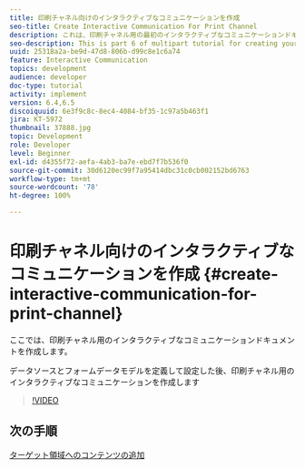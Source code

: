 ```yaml
---
title: 印刷チャネル向けのインタラクティブなコミュニケーションを作成
seo-title: Create Interactive Communication For Print Channel
description: これは、印刷チャネル用の最初のインタラクティブなコミュニケーションドキュメントを作成するためのマルチパートチュートリアルの第 6 部です。 ここでは、印刷チャネル用のインタラクティブなコミュニケーションドキュメントを作成します。
seo-description: This is part 6 of multipart tutorial for creating your first interactive communication document for the print channel. In this part, Interactive Communication Document for Print channel is created.
uuid: 25318a2a-be9d-47d8-806b-d99c8e1c6a74
feature: Interactive Communication
topics: development
audience: developer
doc-type: tutorial
activity: implement
version: 6.4,6.5
discoiquuid: 6e3f9c8c-8ec4-4084-bf35-1c97a5b463f1
jira: KT-5972
thumbnail: 37888.jpg
topic: Development
role: Developer
level: Beginner
exl-id: d4355f72-aefa-4ab3-ba7e-ebd7f7b536f0
source-git-commit: 30d6120ec99f7a95414dbc31c0cb002152bd6763
workflow-type: tm+mt
source-wordcount: '78'
ht-degree: 100%

---
```


# 印刷チャネル向けのインタラクティブなコミュニケーションを作成 {#create-interactive-communication-for-print-channel}

ここでは、印刷チャネル用のインタラクティブなコミュニケーションドキュメントを作成します。

データソースとフォームデータモデルを定義して設定した後、印刷チャネル用のインタラクティブなコミュニケーションを作成します

>[!VIDEO](https://video.tv.adobe.com/v/37888?quality=12&learn=on)

## 次の手順

[ターゲット領域へのコンテンツの追加](./add-content-to-target-areas.md)
